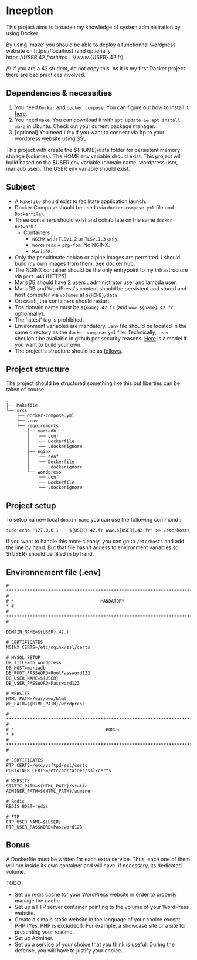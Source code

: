 
# Inception

This project aims to broaden my knowledge of system administration by using Docker.

By using 'make' you should be able to deploy a functionnal wordpress website on https://localhost (and optionally https://${USER}.42.fr or https://www.${USER}.42.fr).

/!\ If you are a 42 student, do not copy this. As it is my first Docker project there are bad practices involved.

## Dependencies & necessities

1. You need `Docker` and `docker compose`. You can figure out how to install it [here](https://docs.docker.com/engine/install/ubuntu/#install-using-the-repository).
2. You need `make`. You can download it with `apt update && apt install make` in Ubuntu. Check out your current package manager.
3. [optional] You need `lftp` if you want to connect via ftp to your wordpress website using SSL.

This project with create the ${HOME}/data folder for persistent memory storage (volumes). The HOME env variable should exist.
This project will build based on the $USER env variable (domain name, wordpress user, mariadb user). The USER env variable should exist.

## Subject

- A `Makefile` should exist to facilitate application launch.
- Docker Compose should be used (via `docker-compose.yml` file and `Dockerfile`).
- Three containers should exist and cohabitate on the same `docker-network` :
    - Containers :
        - `NGINX` with `TLSv1.2` or `TLSv.1.3` only.
        - `WordPress` + `php-fpm`. No NGINX.
        - `MariaDB`.
- Only the penultimate debian or alpine images are permitted. I should build my own images from them. See [docker hub](https://hub.docker.com/).
- The NGINX container should be the only entrypoint to my infrastructure via `port 443` (HTTPS).
- MariaDB should have 2 users : administrator user and lambda user.
- MariaDB and WordPress's content should be persistent and stored and host computer via `volumes` at `${HOME}/data`.
- On crash, the containers should restart.
- The domain name must be `${name}.42.fr` (and `www.${name}.42.fr` optionnally).
- The 'latest' tag is prohibited.
- Environment variables are mandatory. `.env` file should be located in the same directory as the `docker-compose.yml` file. Technically, `.env` shouldn't be available in github per security reasons. [Here](#environnement-file-env) is a model If you want to build your own.
- The project's structure should be as [follows](#project-structure).

## Project structure

The project should be structured something like this but liberties can be taken of course.

```
.
├── Makefile
└── srcs
    ├── docker-compose.yml
    ├── .env
    └── requirements
        ├── mariadb
        │   ├── conf
        │   ├── Dockerfile
        │   └── .dockerignore
        ├── nginx
        │   ├── conf
        │   ├── Dockerfile
        │   └── .dockerignore
        └── wordpress
            ├── conf
            ├── Dockerfile
            └── .dockerignore
```

## Project setup

To setup na new local `domain name` you can use the following command :
```
sudo echo "127.0.0.1    ${USER}.42.fr www.${USER}.42.fr" >> /etc/hosts
```

If you want to handle this more cleanly, you can go to `/etc/hosts` and add the line by hand. But that file hasn't access to environment variables so ${USER} should be filled in by hand.

## Environnement file (.env)

```
# **************************************************************************** #
# *                                 MANDATORY                                * #
# **************************************************************************** #

DOMAIN_NAME=${USER}.42.fr

# CERTIFICATES
NGINX_CERTS=/etc/nginx/ssl/certs

# MYSQL SETUP
DB_TITLE=db_wordpress
DB_HOST=mariadb
DB_ROOT_PASSWORD=RootPassword123
DB_USER_NAME=${USER}
DB_USER_PASSWORD=Password123

# WEBSITE
HTML_PATH=/var/www/html
WP_PATH=${HTML_PATH}/wordpress

# **************************************************************************** #
# *                                   BONUS                                  * #
# **************************************************************************** #

# CERTIFICATES
FTP_CERTS=/etc/vsftpd/ssl/certs
PORTAINER_CERTS=/etc/portainer/ssl/certs

# WEBSITE
STATIC_PATH=${HTML_PATH}/static
ADMINER_PATH=${HTML_PATH}/adminer

# Redis
REDIS_HOST=redis

# FTP
FTP_USER_NAME=${USER}
FTP_USER_PASSWORD=Password123
```

## Bonus

A Dockerfile must be written for each extra service. Thus, each one of them will run
inside its own container and will have, if necessary, its dedicated volume.

TODO :
- Set up redis cache for your WordPress website in order to properly manage the
cache.
- Set up a FTP server container pointing to the volume of your WordPress website.
- Create a simple static website in the language of your choice except PHP (Yes, PHP
is excluded!). For example, a showcase site or a site for presenting your resume.
- Set up Adminer.
- Set up a service of your choice that you think is useful. During the defense, you
will have to justify your choice.
